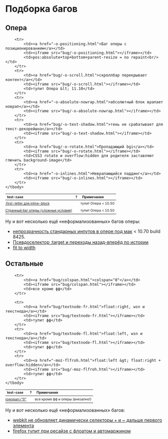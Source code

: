 # Подборка багов

<style>
TABLE {
	font-size:0.75em;
	margin:0 0 1em;
	text-align: left;
	}

	CAPTION {
		font-size:2em;
		text-align:left;
		color:rgba(0,0,0,0.6);
		}

	TH {
		text-align:left;
		}

	TD {
		padding:.25em .5em .25em 0;
		}

	TABLE IFRAME {
		height:16px;
		width:16px;
		border:0;
		vertical-align:middle;
		}
</style>

## Опера

<table>
	<thead>
		<tr>
			<th>test-case</th>
			<th>?</th>
			<th>Примечания</th>
		</tr>
	</thead>
	<tbody>
		<tr>
			<td><a href="bug/-o-inline-block.html">:first-letter для inline-block</a></td>
			<td><iframe src="bug/-o-inline-block.html"></iframe></td>
			<td>тупит Опера &lt; 10.50</td>
		</tr>
		<tr>
			<td><a href="-o-strange1.html">Странный баг оперы (сложные условия)</a></td>
			<td><iframe src="bug/-o-strange1.html"></iframe></td>
			<td>тупит Опера &lt; 10.50</td>
		</tr>

		<tr>
			<td><a href="-o-positioning.html">Баг оперы с позиционированием</a></td>
			<td><iframe src="bug/-o-positioning.html"></iframe></td>
			<td>pos:absolute+top+bottom+parent-resize = no repaint<br/></td>
		</tr>
		<tr>
			<td><a href="bug/-o-scroll.html">скроллбар перекрывает контент</a></td>
			<td><iframe src="bug/-o-scroll.html"></iframe></td>
			<td>тупит Опера &lt; 11.10</td>
		</tr>
		<tr>
			<td><a href="-o-absolute-nowrap.html">абсолютный блок врапает новрап</a></td>
			<td><iframe src="bug/-o-absolute-nowrap.html"></iframe></td>
		</tr>
		<tr>
			<td><a href="bug/-o-text-shadow.html">тень не срабатывает для текст-декорейшна</a></td>
			<td><iframe src="bug/-o-text-shadow.html"></iframe></td>
		</tr>
		<tr>
			<td><a href="bug/-o-rotate.html">Пропадающий bgi</a></td>
			<td><iframe src="bug/-o-rotate.html"></iframe></td>
			<td>CSS3 rotate и overflow:hidden для родителя заставляют глючить background-image</td>
		</tr>
		<tr>
			<td><a href="-o-inlines.html">Неврапающийся паддинг</a></td>
			<td><iframe src="bug/-o-inlines.html"></iframe></td>
		</tr>
	</tbody>
</table>

Ну и вот несколько ещё «неформализованных» багов оперы:

<ul>
	<li><a href="input-opacity.html">непрозрачность стандарных инпутов в опере под мак</a> &lt; 10.70 build 8425.</li>
	<li><a href="target.html">Псевдоселектор :target и переходы назад-вперёд по истории</a></li>
	<li><a href="-o-positioning2.html">fit to width</a></li>
</ul>

## Остальные

<table>
	<thead>
		<tr>
			<th>test-case</th>
			<th>?</th>
			<th>Примечания</th>
		</tr>
	</thead>
	<tbody>
		<tr>
			<td><a href="bug/rowspan.html">rowspan="0"</a></td>
			<td><iframe src="bug/rowspan.html"></iframe></td>
			<td>все кроме фф и оперы (внезапно!)</td>
		</tr>

		<tr>
			<td><a href="bug/colspan.html">colspan="0"</a></td>
			<td><iframe src="bug/colspan.html"></iframe></td>
			<td>все кроме фф</td>
		</tr>

		<tr>
			<td><a href="bug/textnode-fr.html">float:right, wsn и текстнода</a></td>
			<td><iframe src="bug/textnode-fr.html"></iframe></td>
			<td>тупит фф</td>
		</tr>
		<tr>
			<td><a href="bug/textnode-fl.html">float:left, wsn и текстнода</a></td>
			<td><iframe src="bug/textnode-fl.html"></iframe></td>
			<td>тупит фф</td>
		</tr>
		<tr>
			<td><a href="-moz-flfroh.html">float:left &gt; float:right + overflow:hidden</a></td>
			<td><iframe src="bug/-moz-flfroh.html"></iframe></td>
			<td>тупит фф</td>
		</tr>
	</tbody>
</table>

Ну и вот несколько ещё «неформализованных» багов:

<ul>
	<li><a href="-webkit-selector.html">webkit не обновляет динамически селекторы + и ~ дальше первого элемента</a></li>
	<li><a href="-moz-mautofloat.html">firefox тупит при ресайзе с флоатом и автомаржином</a></li>
</ul>
